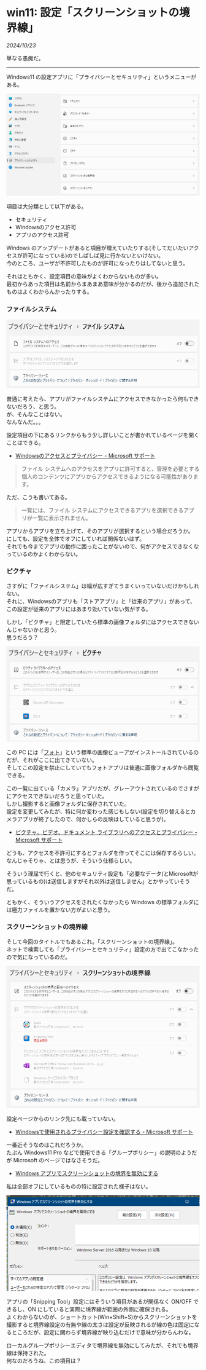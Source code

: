 # win11: 設定「スクリーンショットの境界線」

<i>2024/10/23</i>

単なる愚痴だ。

----

Windows11 の設定アプリに「プライバシーとセキュリティ」というメニューがある。

![image](20241023a-1.png)

項目は大分類として以下がある。

* セキュリティ
* Windowsのアクセス許可
* アプリのアクセス許可

Windows のアップデートがあると項目が増えていたりする(そしてだいたいアクセスが許可になっている)のでしばしば見に行かないといけない。  
今のところ、ユーザが不許可したものが許可になったりはしてないと思う。

それはともかく、設定項目の意味がよくわからないものが多い。  
最初からあった項目は名前からまあまあ意味が分かるのだが、後から追加されたものはよくわからんかったりする。



### ファイルシステム

![image](20241023a-2.png)

普通に考えたら、アプリがファイルシステムにアクセスできなかったら何もできないだろう、と思う。  
が、そんなことはない。  
なんなんだ。。。

設定項目の下にあるリンクからもう少し詳しいことが書かれているページを開くことはできる。

* [Windowsのアクセスとプライバシー - Microsoft サポート](https://support.microsoft.com/ja-jp/windows/-windows%E3%81%AE%E3%82%A2%E3%82%AF%E3%82%BB%E3%82%B9%E3%81%A8%E3%83%97%E3%83%A9%E3%82%A4%E3%83%90%E3%82%B7%E3%83%BC-a7d90b20-b252-0e7b-6a29-a3a688e5c7be)

> ファイル システムへのアクセスをアプリに許可すると、管理を必要とする個人のコンテンツにアプリからアクセスできるようになる可能性があります。

ただ、こうも書いてある。

> 一覧には、ファイル システムにアクセスできるアプリを選択できるアプリが一覧に表示されません。 

アプリからアプリを立ち上げて、そのアプリが選択するという場合だろうか。  
にしても、設定を全体でオフにしていれば関係ないはず。  
それでも今までアプリの動作に困ったことがないので、何がアクセスできなくなっているのかよくわからない。

### ピクチャ

さすがに「ファイルシステム」は幅が広すぎてうまくいっていないだけかもしれない。  
それに、Windowsのアプリも「ストアアプリ」と「従来のアプリ」があって、この設定が従来のアプリにはあまり効いていない気がする。

しかし「ピクチャ」と限定していたら標準の画像フォルダにはアクセスできないんじゃないかと思う。  
思うだろう？

![image](20241023a-3.png)

この PC には「[フォト](https://apps.microsoft.com/detail/9wzdncrfjbh4?hl=ja-jp&gl=JP)」という標準の画像ビューアがインストールされているのだが、それがここに出てきていない。  
そしてこの設定を禁止にしていてもフォトアプリは普通に画像フォルダから閲覧できる。

この一覧に出ている「カメラ」アプリだが、グレーアウトされているのでさすがにアクセスできないだろうと思っていた。  
しかし撮影すると画像フォルダに保存されていた。  
設定を変更してみたが、特に何か変わった感じもしない(設定を切り替えるとカメラアプリが終了したので、何かしらの反映はしていると思うが)。  

* [ピクチャ、ビデオ、ドキュメント ライブラリへのアクセスとプライバシー - Microsoft サポート](https://support.microsoft.com/ja-jp/windows/%E3%83%94%E3%82%AF%E3%83%81%E3%83%A3-%E3%83%93%E3%83%87%E3%82%AA-%E3%83%89%E3%82%AD%E3%83%A5%E3%83%A1%E3%83%B3%E3%83%88-%E3%83%A9%E3%82%A4%E3%83%96%E3%83%A9%E3%83%AA%E3%81%B8%E3%81%AE%E3%82%A2%E3%82%AF%E3%82%BB%E3%82%B9%E3%81%A8%E3%83%97%E3%83%A9%E3%82%A4%E3%83%90%E3%82%B7%E3%83%BC-634f95f8-1e80-ba02-b5d6-2d019b6a42e9)

どうも、アクセスを不許可にするとフォルダを作ってそこには保存するらしい。  
なんじゃそりゃ、とは思うが、そういう仕様らしい。

そういう理屈で行くと、他のセキュリティ設定も「必要なデータ(とMicrosoftが思っているもの)は送信しますがそれ以外は送信しません」とかやっていそうだ。

ともかく、そういうアクセスをされたくなかったら Windows の標準フォルダには極力ファイルを置かない方がよいと思う。

### スクリーンショットの境界線

そして今回のタイトルでもあるこれ。「スクリーンショットの境界線」。  
ネットで検索しても「プライバシーとセキュリティ」設定の方で出てこなかったので気になっているのだ。

![image](20241023a-4.png)

設定ページからのリンク先にも載っていない。

* [Windowsで使用されるプライバシー設定を確認する - Microsoft サポート](https://support.microsoft.com/ja-jp/windows/windows%E3%81%A7%E4%BD%BF%E7%94%A8%E3%81%95%E3%82%8C%E3%82%8B%E3%83%97%E3%83%A9%E3%82%A4%E3%83%90%E3%82%B7%E3%83%BC%E8%A8%AD%E5%AE%9A%E3%82%92%E7%A2%BA%E8%AA%8D%E3%81%99%E3%82%8B-8b7f2cf4-c359-bf99-0f69-2123cc9ddfc1)

一番近そうなのはこれだろうか。  
たぶん Windows11 Pro などで使用できる「グループポリシー」の説明のようだが Microsoft のページではなさそうだ。

* [Windows アプリでスクリーンショットの境界を無効にする](https://admx.help/?Category=Windows_11_2022&Policy=Microsoft.Policies.AppPrivacy::LetAppsAccessGraphicsCaptureWithoutBorder&Language=ja-jp)

私は全部オフにしているものの特に設定された様子はない。

![image](20241023a-5.png)

アプリの「Snipping Tool」設定にはそういう項目があるが関係なく ON/OFF できるし、ON にしていると実際に境界線が範囲の外側に確保される。  
よくわからないのが、ショートカット(Win+Shift+S)からスクリーンショットを撮影すると境界線設定の有無や線の太さは設定が反映されるが線の色は固定になるところだが、設定に関わらず境界線が映り込むだけで意味が分からんわな。

ローカルグループポリシーエディタで境界線を無効にしてみたが、それでも境界線は保持された。  
何なのだろうね、この項目は？
